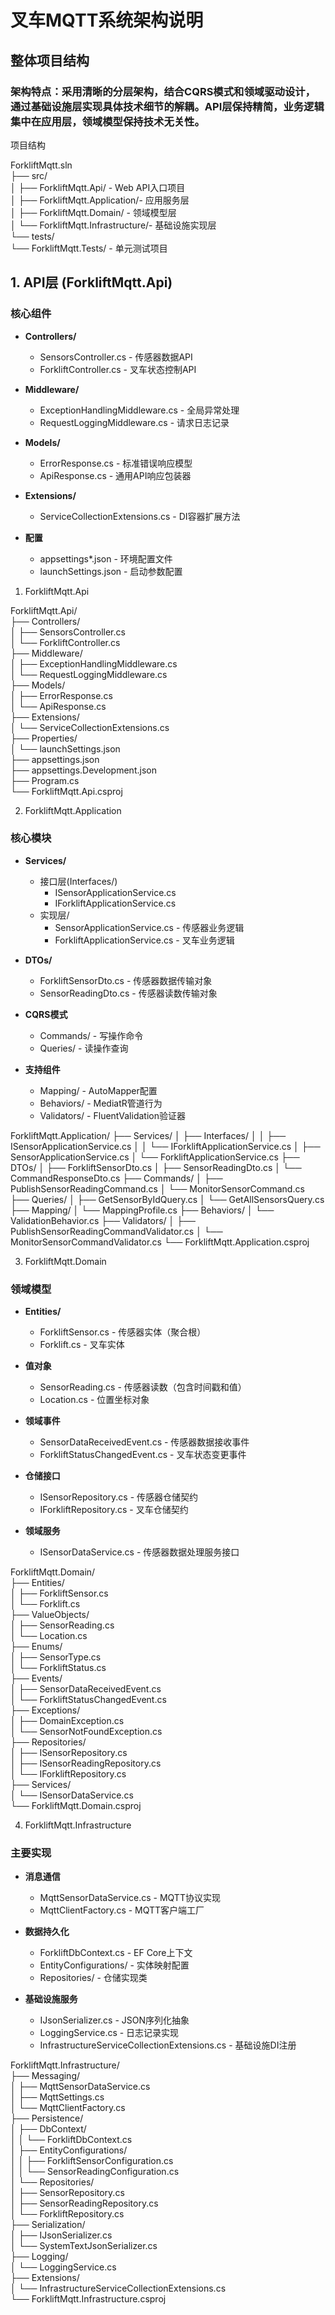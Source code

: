 # 叉车MQTT系统架构说明

## 整体项目结构

### 架构特点：采用清晰的分层架构，结合CQRS模式和领域驱动设计，通过基础设施层实现具体技术细节的解耦。API层保持精简，业务逻辑集中在应用层，领域模型保持技术无关性。

项目结构

ForkliftMqtt.sln  
├── src/  
│ ├── ForkliftMqtt.Api/ - Web API入口项目  
│ ├── ForkliftMqtt.Application/- 应用服务层  
│ ├── ForkliftMqtt.Domain/ - 领域模型层  
│ └── ForkliftMqtt.Infrastructure/- 基础设施实现层  
└── tests/  
└── ForkliftMqtt.Tests/ - 单元测试项目  

## 1. API层 (ForkliftMqtt.Api)

### 核心组件
- **Controllers/**
  - SensorsController.cs    - 传感器数据API
  - ForkliftController.cs   - 叉车状态控制API

- **Middleware/**
  - ExceptionHandlingMiddleware.cs - 全局异常处理
  - RequestLoggingMiddleware.cs    - 请求日志记录

- **Models/**
  - ErrorResponse.cs        - 标准错误响应模型
  - ApiResponse.cs          - 通用API响应包装器

- **Extensions/**
  - ServiceCollectionExtensions.cs - DI容器扩展方法

- **配置**
  - appsettings*.json       - 环境配置文件
  - launchSettings.json     - 启动参数配置

1. ForkliftMqtt.Api

ForkliftMqtt.Api/  
├── Controllers/  
│   ├── SensorsController.cs  
│   └── ForkliftController.cs  
├── Middleware/  
│   ├── ExceptionHandlingMiddleware.cs  
│   └── RequestLoggingMiddleware.cs  
├── Models/  
│   ├── ErrorResponse.cs  
│   └── ApiResponse.cs  
├── Extensions/  
│   └── ServiceCollectionExtensions.cs  
├── Properties/  
│   └── launchSettings.json  
├── appsettings.json  
├── appsettings.Development.json  
├── Program.cs  
└── ForkliftMqtt.Api.csproj  

2. ForkliftMqtt.Application

### 核心模块
- **Services/**
  - 接口层(Interfaces/)
    - ISensorApplicationService.cs
    - IForkliftApplicationService.cs
  - 实现层/
    - SensorApplicationService.cs    - 传感器业务逻辑
    - ForkliftApplicationService.cs  - 叉车业务逻辑

- **DTOs/**
  - ForkliftSensorDto.cs    - 传感器数据传输对象
  - SensorReadingDto.cs     - 传感器读数传输对象

- **CQRS模式**
  - Commands/              - 写操作命令
  - Queries/               - 读操作查询

- **支持组件**
  - Mapping/               - AutoMapper配置
  - Behaviors/             - MediatR管道行为
  - Validators/            - FluentValidation验证器

ForkliftMqtt.Application/
├── Services/
│   ├── Interfaces/
│   │   ├── ISensorApplicationService.cs
│   │   └── IForkliftApplicationService.cs
│   ├── SensorApplicationService.cs
│   └── ForkliftApplicationService.cs
├── DTOs/
│   ├── ForkliftSensorDto.cs
│   ├── SensorReadingDto.cs
│   └── CommandResponseDto.cs
├── Commands/
│   ├── PublishSensorReadingCommand.cs
│   └── MonitorSensorCommand.cs
├── Queries/
│   ├── GetSensorByIdQuery.cs
│   └── GetAllSensorsQuery.cs
├── Mapping/
│   └── MappingProfile.cs
├── Behaviors/
│   └── ValidationBehavior.cs
├── Validators/
│   ├── PublishSensorReadingCommandValidator.cs
│   └── MonitorSensorCommandValidator.cs
└── ForkliftMqtt.Application.csproj

3. ForkliftMqtt.Domain

### 领域模型
- **Entities/**
  - ForkliftSensor.cs      - 传感器实体（聚合根）
  - Forklift.cs            - 叉车实体

- **值对象**
  - SensorReading.cs       - 传感器读数（包含时间戳和值）
  - Location.cs            - 位置坐标对象

- **领域事件**
  - SensorDataReceivedEvent.cs     - 传感器数据接收事件
  - ForkliftStatusChangedEvent.cs  - 叉车状态变更事件

- **仓储接口**
  - ISensorRepository.cs   - 传感器仓储契约
  - IForkliftRepository.cs - 叉车仓储契约

- **领域服务**
  - ISensorDataService.cs  - 传感器数据处理服务接口

ForkliftMqtt.Domain/  
├── Entities/  
│   ├── ForkliftSensor.cs  
│   └── Forklift.cs  
├── ValueObjects/  
│   ├── SensorReading.cs  
│   └── Location.cs  
├── Enums/  
│   ├── SensorType.cs  
│   └── ForkliftStatus.cs  
├── Events/  
│   ├── SensorDataReceivedEvent.cs  
│   └── ForkliftStatusChangedEvent.cs  
├── Exceptions/  
│   ├── DomainException.cs  
│   └── SensorNotFoundException.cs  
├── Repositories/  
│   ├── ISensorRepository.cs  
│   ├── ISensorReadingRepository.cs  
│   └── IForkliftRepository.cs  
├── Services/  
│   └── ISensorDataService.cs  
└── ForkliftMqtt.Domain.csproj  

4. ForkliftMqtt.Infrastructure

### 主要实现
- **消息通信**
  - MqttSensorDataService.cs - MQTT协议实现
  - MqttClientFactory.cs     - MQTT客户端工厂

- **数据持久化**
  - ForkliftDbContext.cs     - EF Core上下文
  - EntityConfigurations/   - 实体映射配置
  - Repositories/           - 仓储实现类

- **基础设施服务**
  - IJsonSerializer.cs       - JSON序列化抽象
  - LoggingService.cs        - 日志记录实现
  - InfrastructureServiceCollectionExtensions.cs - 基础设施DI注册

ForkliftMqtt.Infrastructure/  
├── Messaging/  
│   ├── MqttSensorDataService.cs  
│   ├── MqttSettings.cs  
│   └── MqttClientFactory.cs  
├── Persistence/  
│   ├── DbContext/  
│   │   └── ForkliftDbContext.cs  
│   ├── EntityConfigurations/  
│   │   ├── ForkliftSensorConfiguration.cs  
│   │   └── SensorReadingConfiguration.cs  
│   └── Repositories/  
│       ├── SensorRepository.cs  
│       ├── SensorReadingRepository.cs  
│       └── ForkliftRepository.cs  
├── Serialization/  
│   ├── IJsonSerializer.cs  
│   └── SystemTextJsonSerializer.cs  
├── Logging/  
│   └── LoggingService.cs  
├── Extensions/  
│   └── InfrastructureServiceCollectionExtensions.cs  
└── ForkliftMqtt.Infrastructure.csproj  

